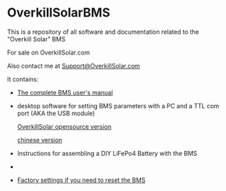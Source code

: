 # OverkillSolarBMS

This is a repository of all software and documentation related to the "Overkill Solar" BMS

For sale on OverkillSolar.com

Also contact me at Support@OverkillSolar.com

It contains:

- [The complete BMS user's manual](https://github.com/FurTrader/OverkillSolarBMS/raw/master/Overkill_Solar_BMS_Instruction_Manual.pdf)
- desktop software for setting BMS parameters with a PC and a TTL com port (AKA the USB module)

   [OverkillSolar opensource version](https://gitlab.com/Overkill-Solar-LLC/overkill-solar-bms-tools)
   
   [chinese version](https://github.com/FurTrader/OverkillSolarBMS/raw/master/Desktop%20app%20with%20password%20reset-%20JBDTools%20V2.9-20210524.zip)  

- Instructions for assembling a DIY LiFePo4 Battery with the BMS
- 
- [Factory settings if you need to reset the BMS](https://github.com/FurTrader/OverkillSolarBMS/blob/master/BMS_parameter_files.zip)
